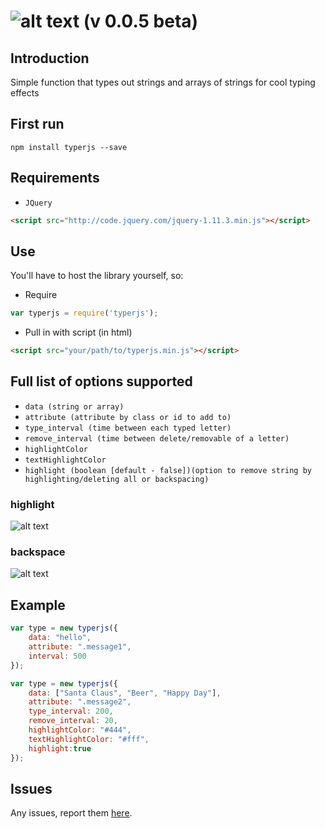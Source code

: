 ![alt text](http://zlwaterfield.com/images/projects/typerjs-small.png "Logo") (v 0.0.5 beta)
=======================================================================================

Introduction
------------
Simple function that types out strings and arrays of strings for cool typing effects

First run
---------
```
npm install typerjs --save
```

Requirements
------------

 - `JQuery`

```html
<script src="http://code.jquery.com/jquery-1.11.3.min.js"></script>
```

Use
---

You'll have to host the library yourself, so:

 - Require
```javascript
var typerjs = require('typerjs');
```

 - Pull in with script (in html)

```html
<script src="your/path/to/typerjs.min.js"></script>
```


Full list of options supported
------------------------------

 - `data (string or array)`
 - `attribute (attribute by class or id to add to)`
 - `type_interval (time between each typed letter)`
 - `remove_interval (time between delete/removable of a letter)`
 - `highlightColor`
 - `textHighlightColor`
 - `highlight (boolean [default - false])(option to remove string by highlighting/deleting all or backspacing)`
 
### highlight
![alt text](http://zlwaterfield.com/images/github/highlight-new.gif "highlight")

### backspace
![alt text](http://zlwaterfield.com/images/github/backspace-new.gif "backspace")
 

Example
-------

```javascript
var type = new typerjs({
    data: "hello",
    attribute: ".message1",
    interval: 500
});
```

```javascript
var type = new typerjs({
    data: ["Santa Claus", "Beer", "Happy Day"],
    attribute: ".message2",
    type_interval: 200,
    remove_interval: 20,
    highlightColor: "#444",
    textHighlightColor: "#fff",
    highlight:true
});
```

Issues
------

Any issues, report them [here](https://github.com/zlwaterfield/typerjs/issues).
